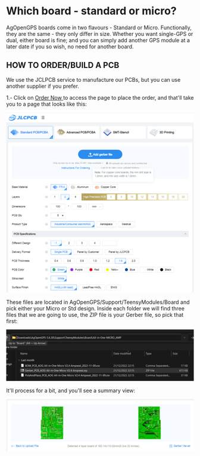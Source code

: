 # Which board - standard or micro?

AgOpenGPS boards come in two flavours - Standard or Micro. Functionally, they are the same - they only differ in size. Whether you want single-GPS or dual, either board is fine; and you can simply add another GPS module at a later date if you so wish, no need for another board.

## HOW TO ORDER/BUILD A PCB

We use the JCLPCB service to manufacture our PCBs, but you can use another supplier if you prefer.

1.- Click on [Order Now ](https://cart.jlcpcb.com/quote)to access the page to place the order, and that'll take you to a page that looks like this:

![](../../../.gitbook/assets/image.png)

These files are located in AgOpenGPS/Support/TeensyModules/Board and pick either your Micro or Std design. Inside each folder we will find three files that we are going to use, the ZIP file is your Gerber file, so pick that first:

![](<../../../.gitbook/assets/image (4).png>)

It'll process for a bit, and you'll see a summary view:

![](<../../../.gitbook/assets/image (5).png>)

